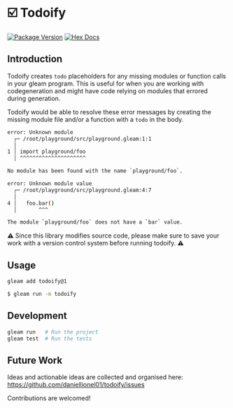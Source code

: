 # ☑️ Todoify

[![Package Version](https://img.shields.io/hexpm/v/todoify)](https://hex.pm/packages/todoify)
[![Hex Docs](https://img.shields.io/badge/hex-docs-ffaff3)](https://hexdocs.pm/todoify/)

## Introduction

Todoify creates `todo` placeholders for any missing modules or function calls in your gleam program. This is useful for when you are working with codegeneration and might have code relying on modules that errored during generation.

Todoify would be able to resolve these error messages by creating the missing module file and/or a function with a `todo` in
the body.
```sh
error: Unknown module
  ┌─ /root/playground/src/playground.gleam:1:1
  │
1 │ import playground/foo
  │ ^^^^^^^^^^^^^^^^^^^^^

No module has been found with the name `playground/foo`.
```

```sh
error: Unknown module value
  ┌─ /root/playground/src/playground.gleam:4:7
  │
4 │   foo.bar()
  │       ^^^

The module `playground/foo` does not have a `bar` value.
```


⚠️ Since this library modifies source code, please make sure to save your work with a
version control system before running todoify. ⚠️

## Usage

```sh
gleam add todoify@1
```

```sh
$ gleam run -m todoify
```

## Development

```sh
gleam run   # Run the project
gleam test  # Run the tests
```

## Future Work

Ideas and actionable ideas are collected and organised here: https://github.com/daniellionel01/todoify/issues

Contributions are welcomed!
